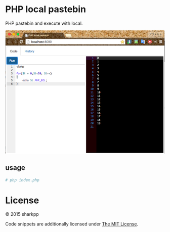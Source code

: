 # PHP local pastebin

PHP pastebin and execute with local.

![screenshot](https://raw.githubusercontent.com/sharkpp/php-local-pastebin/master/img/ss.png)

## usage

```bash
# php index.php
```

# License

&copy; 2015 sharkpp

Code snippets are additionally licensed under [The MIT License](http://opensource.org/licenses/MIT).

